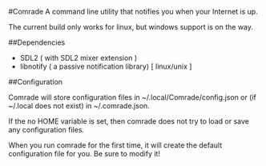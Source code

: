 #Comrade
A command line utility that notifies you when your Internet is up.

The current build only works for linux, but windows support is on the way.

##Dependencies
* SDL2 ( with SDL2 mixer extension )
* libnotify ( a passive notification library) [ linux/unix ]

##Configuration

Comrade will store configuration files in ~/.local/Comrade/config.json
or (if ~/.local does not exist) in ~/.comrade.json. 

If the no HOME variable is set, then comrade does not try to load 
or save any configuration files.

When you run comrade for the first time, it will create the default
configuration file for you. Be sure to modify it!

